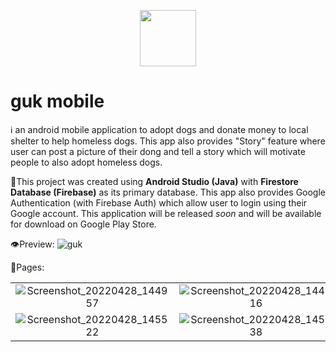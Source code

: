 <p align="center"><img height=90 src="https://user-images.githubusercontent.com/86874779/169687675-8f6975b7-b448-4cff-83ad-3a3907284137.png"/></p>

# guk mobile
ℹ️ an android mobile application to adopt dogs and donate money to local shelter to help homeless dogs. This app also provides "Story" feature where user can post a picture of their dong and tell a story which will motivate people to also adopt homeless dogs.

📱This project was created using **Android Studio (Java)** with **Firestore Database (Firebase)** as its primary database. This app also provides Google Authentication (with Firebase Auth) which allow user to login using their Google account. This application will be released _soon_ and will be available for download on Google Play Store.

👁️Preview:
![guk](https://user-images.githubusercontent.com/86874779/169687583-9f2233f2-e4d2-4563-924b-7523c68a23e4.png)

📄Pages:

| | | |
|:-------------------------:|:-------------------------:|:-------------------------:|
|![Screenshot_20220428_144957](https://user-images.githubusercontent.com/86874779/169687769-fddd2b73-16a6-451b-8d86-dbd065069121.png)|![Screenshot_20220428_144316](https://user-images.githubusercontent.com/86874779/169687781-557e416b-a609-4e7c-8667-ff45a8591036.png)|![Screenshot_20220428_145054](https://user-images.githubusercontent.com/86874779/169687788-8b627f4e-8797-476f-a41a-b552f4dead8d.png)|
|![Screenshot_20220428_145522](https://user-images.githubusercontent.com/86874779/169687797-cffd3d3e-2eaa-4f99-a04a-c8125c0bf550.png)|![Screenshot_20220428_145638](https://user-images.githubusercontent.com/86874779/169687806-5e6e1ede-7a7e-46bc-802f-c888412deffa.png)|![Screenshot_20220428_145717](https://user-images.githubusercontent.com/86874779/169687812-b60e261e-6c4b-4d15-b77c-e24fd4233139.png)|
